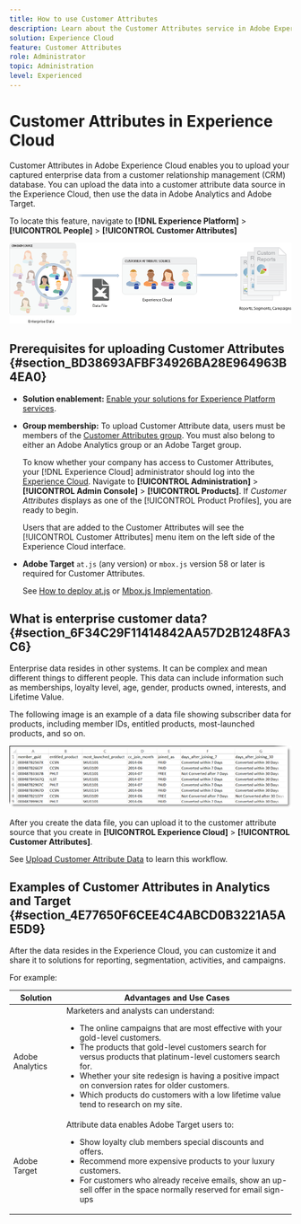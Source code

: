 ```yaml
---
title: How to use Customer Attributes
description: Learn about the Customer Attributes service in Adobe Experience Cloud. Discover how to upload customer attribute data for use in Adobe Analytics and Adobe Target.
solution: Experience Cloud
feature: Customer Attributes
role: Administrator
topic: Administration
level: Experienced
---
```


# Customer Attributes in Experience Cloud 

Customer Attributes in Adobe Experience Cloud enables you to upload your captured enterprise data from a customer relationship management (CRM) database. You can upload the data into a customer attribute data source in the Experience Cloud, then use the data in Adobe Analytics and Adobe Target.

To locate this feature, navigate to **[!DNL Experience Platform]** > **[!UICONTROL People]** > **[!UICONTROL Customer Attributes]**

![](assets/custom_reports.png)

## Prerequisites for uploading Customer Attributes {#section_BD38693AFBF34926BA28E964963B4EA0}

* **Solution enablement:** [Enable your solutions for Experience Platform services](../core-services/core-services.md#concept_07ED1D5C64234E77976E6D572E78FB9C).

* **Group membership:** To upload Customer Attribute data, users must be members of the [Customer Attributes group](../admin-getting-started/admin-getting-started.md#task_3295A85536BF48899A1AB40D207E77E9). You must also belong to either an Adobe Analytics group or an Adobe Target group.

  To know whether your company has access to Customer Attributes, your [!DNL Experience Cloud] administrator should log into the [Experience Cloud](https://experience.adobe.com). Navigate to **[!UICONTROL Administration]** > **[!UICONTROL Admin Console]** > **[!UICONTROL Products]**. If *Customer Attributes* displays as one of the [!UICONTROL Product Profiles], you are ready to begin.

  Users that are added to the Customer Attributes will see the [!UICONTROL Customer Attributes] menu item on the left side of the Experience Cloud interface.

* **Adobe Target** `at.js` (any version) or `mbox.js` version 58 or later is required for Customer Attributes.

  See [How to deploy at.js](https://docs.adobe.com/content/help/en/target/using/implement-target/client-side/deploy-at-js/how-to-deployatjs.html) or [Mbox.js Implementation](https://docs.adobe.com/content/help/en/target/using/implement-target/client-side/mbox-implement/mbox-download.html).

## What is enterprise customer data? {#section_6F34C29F11414842AA57D2B1248FA3C6}

Enterprise data resides in other systems. It can be complex and mean different things to different people. This data can include information such as memberships, loyalty level, age, gender, products owned, interests, and Lifetime Value.

The following image is an example of a data file showing subscriber data for products, including member IDs, entitled products, most-launched products, and so on.

![](assets/01_crs_usecase.png)

After you create the data file, you can upload it to the customer attribute source that you create in **[!UICONTROL Experience Cloud]** > **[!UICONTROL Customer Attributes]**.

See [Upload Customer Attribute Data](../attributes/t-crs-usecase.md#task_BCC327B2A0EF4A1BBB2934013AB92B78) to learn this workflow.

## Examples of Customer Attributes in Analytics and Target {#section_4E77650F6CEE4C4ABCD0B3221A5AE5D9}

After the data resides in the Experience Cloud, you can customize it and share it to solutions for reporting, segmentation, activities, and campaigns.

For example:

| Solution | Advantages and Use Cases |
|--- |--- |
|Adobe Analytics|Marketers and analysts can understand:<ul><li>The online campaigns that are most effective with your gold-level customers.</li><li>The products that gold-level customers search for versus products that platinum-level customers search for.</li><li>Whether your site redesign is having a positive impact on conversion rates for older customers.</li><li>Which products do customers with a low lifetime value tend to research on my site.</li></ul>|
|Adobe Target|Attribute data enables Adobe Target users to:<ul><li>Show loyalty club members special discounts and offers.</li><li>Recommend more expensive products to your luxury customers.</li><li>For customers who already receive emails, show an up-sell offer in the space normally reserved for email sign-ups</li></ul>|
